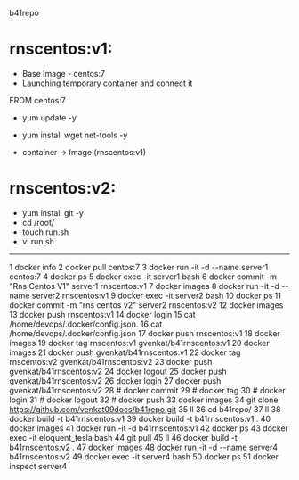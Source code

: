 b41repo

rnscentos:v1:
=============

- Base Image - centos:7
- Launching temporary container and connect it

FROM centos:7

- yum update -y
- yum install wget net-tools -y

- container -> Image (rnscentos:v1)

rnscentos:v2:
=============
- yum install git -y
- cd /root/
- touch run.sh
- vi run.sh

-----------------------------

1  docker info
    2  docker pull centos:7
    3  docker run -it -d --name server1 centos:7
    4  docker ps
    5  docker exec -it server1 bash
    6  docker commit -m "Rns Centos V1" server1 rnscentos:v1
    7  docker images
    8  docker run -it -d --name server2 rnscentos:v1
    9  docker exec -it server2 bash
   10  docker ps
   11  docker commit -m "rns centos v2" server2 rnscentos:v2
   12  docker images
   13  docker push rnscentos:v1
   14  docker login
   15  cat /home/devops/.docker/config.json.
   16  cat /home/devops/.docker/config.json
   17  docker push rnscentos:v1
   18  docker images
   19  docker tag rnscentos:v1 gvenkat/b41rnscentos:v1
   20  docker images
   21  docker push gvenkat/b41rnscentos:v1
   22  docker tag rnscentos:v2 gvenkat/b41rnscentos:v2
   23  docker push gvenkat/b41rnscentos:v2
   24  docker logout
   25  docker push gvenkat/b41rnscentos:v2
   26  docker login
   27  docker push gvenkat/b41rnscentos:v2
   28  # docker commit
   29  # docker tag
   30  # docker login
   31  # docker logout
   32  # docker push
   33  docker images
   34  git clone https://github.com/venkat09docs/b41repo.git
   35  ll
   36  cd b41repo/
   37  ll
   38  docker build -t b41rnscentos:v1
   39  docker build -t b41rnscentos:v1 .
   40  docker images
   41  docker run -it -d b41rnscentos:v1
   42  docker ps
   43  docker exec -it eloquent_tesla bash
   44  git pull
   45  ll
   46  docker build -t b41rnscentos:v2 .
   47  docker images
   48  docker run -it -d --name server4 b41rnscentos:v2
   49  docker exec -it server4 bash
   50  docker ps
   51  docker inspect server4
